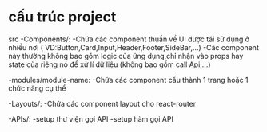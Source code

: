 # cấu trúc project

src
 -Components/:
    -Chứa các component thuần về UI được tái sử dụng ở nhiều nơi ( VD:Button,Card,Input,Header,Footer,SideBar,...)
    -Các component này thường không bao gồm logic của ứng dụng,chỉ nhận vào props hay state của riêng nó để xử lí dữ liệu (không bao gồm call Api,...)

 -modules/module-name:
    -Chứa các component cấu thành 1 trang hoặc 1 chức năng cụ thể 

 -Layouts/:
   -Chứa các component layout cho react-router

 -APIs/:
   -setup thư viện gọi API
   -setup hàm gọi API